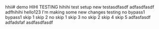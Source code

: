 hhii# demo
HIHI TESTING
hihihi
test setup
new testasdfasdf
adfasdfasdf
adfhihihi
hello123
I'm making some new changes
testing
no bypass1
bypass1
skip 1
skip 2
no skip 1
skip 3
no skip 2
skip 4
skip 5
adfasfasdf
adfadsfaf
asdfasdfasdf